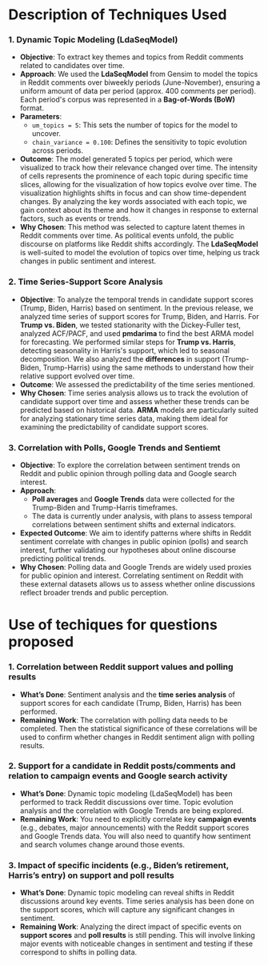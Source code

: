 # Description of Techniques Used

### 1. **Dynamic Topic Modeling (LdaSeqModel)**
   - **Objective**: To extract key themes and topics from Reddit comments related to candidates over time.
   - **Approach**: We used the **LdaSeqModel** from Gensim to model the topics in Reddit comments over biweekly periods (June-November), ensuring a uniform amount of data per period (approx. 400 comments per period). Each period's corpus was represented in a **Bag-of-Words (BoW)** format.
   - **Parameters**: 
     - `um_topics = 5`: This sets the number of topics for the model to uncover.
     - `chain_variance = 0.100`: Defines the sensitivity to topic evolution across periods.
   - **Outcome**: The model generated 5 topics per period, which were visualized to track how their relevance changed over time. The intensity of cells represents the prominence of each topic during specific time slices, allowing for the visualization of how topics evolve over time. The visualization highlights shifts in focus and can show time-dependent changes. By analyzing the key words associated with each topic, we gain context about its theme and how it changes in response to external factors, such as events or trends.
   - **Why Chosen**: This method was selected to capture latent themes in Reddit comments over time. As political events unfold, the public discourse on platforms like Reddit shifts accordingly. The **LdaSeqModel** is well-suited to model the evolution of topics over time, helping us track changes in public sentiment and interest.

### 2. **Time Series-Support Score Analysis**
   - **Objective**: To analyze the temporal trends in candidate support scores (Trump, Biden, Harris) based on sentiment. In the previous release, we analyzed time series of support scores for Trump, Biden, and Harris. For **Trump vs. Biden**, we tested stationarity with the Dickey-Fuller test, analyzed ACF/PACF, and used **pmdarima** to find the best ARMA model for forecasting. We performed similar steps for **Trump vs. Harris**, detecting seasonality in Harris's support, which led to seasonal decomposition. We also analyzed the **differences** in support (Trump-Biden, Trump-Harris) using the same methods to understand how their relative support evolved over time.
   - **Outcome**: We assessed the predictability of the time series mentioned.
   - **Why Chosen**: Time series analysis allows us to track the evolution of candidate support over time and assess whether these trends can be predicted based on historical data. **ARMA** models are particularly suited for analyzing stationary time series data, making them ideal for examining the predictability of candidate support scores.

### 3. **Correlation with Polls, Google Trends and Sentiemt**
   - **Objective**: To explore the correlation between sentiment trends on Reddit and public opinion through polling data and Google search interest.
   - **Approach**:
     - **Poll averages** and **Google Trends** data were collected for the Trump-Biden and Trump-Harris timeframes.
     - The data is currently under analysis, with plans to assess temporal correlations between sentiment shifts and external indicators.
   - **Expected Outcome**: We aim to identify patterns where shifts in Reddit sentiment correlate with changes in public opinion (polls) and search interest, further validating our hypotheses about online discourse predicting political trends.
   - **Why Chosen**: Polling data and Google Trends are widely used proxies for public opinion and interest. Correlating sentiment on Reddit with these external datasets allows us to assess whether online discussions reflect broader trends and public perception.

# Use of techiques for questions proposed

### 1. **Correlation between Reddit support values and polling results**
   - **What’s Done**: Sentiment analysis and the **time series analysis** of support scores for each candidate (Trump, Biden, Harris) has been performed.
   - **Remaining Work**: The correlation with polling data needs to be completed. Then the statistical significance of these correlations will be used to confirm whether changes in Reddit sentiment align with polling results.

### 2. **Support for a candidate in Reddit posts/comments and relation to campaign events and Google search activity**
   - **What’s Done**: Dynamic topic modeling (LdaSeqModel) has been performed to track Reddit discussions over time. Topic evolution analysis and the correlation with Google Trends are being explored.
   - **Remaining Work**: You need to explicitly correlate key **campaign events** (e.g., debates, major announcements) with the Reddit support scores and Google Trends data. You will also need to quantify how sentiment and search volumes change around those events.

### 3. **Impact of specific incidents (e.g., Biden’s retirement, Harris’s entry) on support and poll results**
   - **What’s Done**: Dynamic topic modeling can reveal shifts in Reddit discussions around key events. Time series analysis has been done on the support scores, which will capture any significant changes in sentiment.
   - **Remaining Work**: Analyzing the direct impact of specific events on **support scores** and **poll results** is still pending. This will involve linking major events with noticeable changes in sentiment and testing if these correspond to shifts in polling data.
